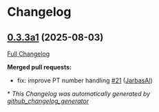 # Changelog

## [0.3.3a1](https://github.com/OpenVoiceOS/ovos-number-parser/tree/0.3.3a1) (2025-08-03)

[Full Changelog](https://github.com/OpenVoiceOS/ovos-number-parser/compare/0.3.2...0.3.3a1)

**Merged pull requests:**

- fix: improve PT number handling [\#21](https://github.com/OpenVoiceOS/ovos-number-parser/pull/21) ([JarbasAl](https://github.com/JarbasAl))



\* *This Changelog was automatically generated by [github_changelog_generator](https://github.com/github-changelog-generator/github-changelog-generator)*
